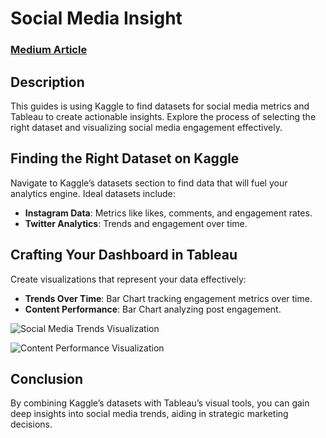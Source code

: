 # Social Media Insight

### [Medium Article](https://medium.com/@sebastienwebdev/social-media-insights-08d583dbce36)

## Description

This guides is using Kaggle to find datasets for social media metrics and Tableau to create actionable insights. Explore the process of selecting the right dataset and visualizing social media engagement effectively.

## Finding the Right Dataset on Kaggle
Navigate to Kaggle’s datasets section to find data that will fuel your analytics engine. Ideal datasets include:
- **Instagram Data**: Metrics like likes, comments, and engagement rates.
- **Twitter Analytics**: Trends and engagement over time.

## Crafting Your Dashboard in Tableau
Create visualizations that represent your data effectively:
- **Trends Over Time**: Bar Chart tracking engagement metrics over time.
- **Content Performance**: Bar Chart analyzing post engagement.

![Social Media Trends Visualization](https://miro.medium.com/v2/resize:fit:720/format:webp/1*N3KgQJYx7a5Lopltk-ZMYA.png)

![Content Performance Visualization](https://miro.medium.com/v2/resize:fit:720/format:webp/1*ICWIrv_VM83d8XzcUhuWsw.png)


## Conclusion
By combining Kaggle’s datasets with Tableau’s visual tools, you can gain deep insights into social media trends, aiding in strategic marketing decisions.

